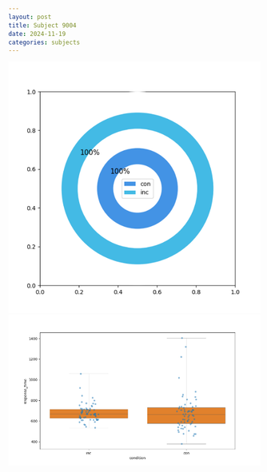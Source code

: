 ```yaml
---
layout: post
title: Subject 9004
date: 2024-11-19
categories: subjects
---
```


![](data/9004/run-22/9004_accuracy_by_condition.png)
![](data/9004/run-22/9004_rt.png)
